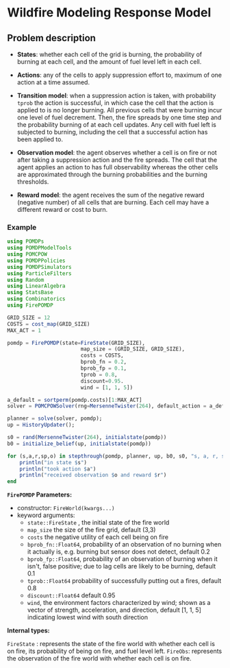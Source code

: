 # Wildfire Modeling Response Model



## Problem description


- **States**: whether each cell of the grid is burning, the probability of burning at each cell, and the amount of fuel level left in each cell.

- **Actions**: any of the cells to apply suppression effort to, maximum of one action at a time assumed.  

- **Transition model**: when a suppression action is taken, with probability `tprob` the action is successful, in which case the cell that the action is applied to is no longer burning. All previous cells that were burning incur one level of fuel decrement. Then, the fire spreads by one time step and the probability burning of at each cell updates. Any cell with fuel left is subjected to burning, including the cell that a successful action has been applied to.

- **Observation model**: the agent observes whether a cell is on fire or not after taking a suppression action and the fire spreads. The cell that the agent applies an action to has full observability whereas the other cells are approximated through the burning probabilities and the burning thresholds.

- **Reward model**: the agent receives the sum of the negative reward (negative number) of all cells that are burning. Each cell may have a different reward or cost to burn.

### Example

```julia
using POMDPs
using POMDPModelTools
using POMCPOW
using POMDPPolicies
using POMDPSimulators
using ParticleFilters
using Random
using LinearAlgebra
using StatsBase
using Combinatorics
using FirePOMDP

GRID_SIZE = 12
COSTS = cost_map(GRID_SIZE)
MAX_ACT = 1

pomdp = FirePOMDP(state=FireState(GRID_SIZE), 
                        map_size = (GRID_SIZE, GRID_SIZE),
                        costs = COSTS,
                        bprob_fn = 0.2,
                        bprob_fp = 0.1,
                        tprob = 0.8,
                        discount=0.95.
                        wind = [1, 1, 5]) 

a_default = sortperm(pomdp.costs)[1:MAX_ACT]
solver = POMCPOWSolver(rng=MersenneTwister(264), default_action = a_default, tree_queries = 1000, max_time = 60);

planner = solve(solver, pomdp);
up = HistoryUpdater();

s0 = rand(MersenneTwister(264), initialstate(pomdp))
b0 = initialize_belief(up, initialstate(pomdp))

for (s,a,r,sp,o) in stepthrough(pomdp, planner, up, b0, s0, "s, a, r, sp, o")
    println("in state $s")
    println("took action $a")
    println("received observation $o and reward $r")
end
```


**`FirePOMDP` Parameters:** 

- constructor: `FireWorld(kwargs...)` 
- keyword arguments: 
  - `state::FireState` , the initial state of the fire world
  - `map_size` the size of the fire grid,  default (3,3)
  - `costs` the negative utility of each cell being on fire
  - `bprob_fn::Float64`, probability of an observation of no burning when it actually is, e.g. burning but sensor does not detect, default 0.2
  - `bprob_fp::Float64`, probability of an observation of burning when it isn't, false positive; due to lag cells are likely to be burning, default 0.1
  - `tprob::Float64` probability of successfully putting out a fires, default 0.8
  - `discount::Float64` default 0.95
  - `wind`, the environment factors characterized by wind; shown as a vector of strength, acceleration, and direction, default [1, 1, 5] indicating lowest wind with south direction

**Internal types:**

`FireState` : represents the state of the fire world with whether each cell is on fire, its probability of being on fire, and fuel level left.
`FireObs`: represents the observation of the fire world with whether each cell is on fire.
